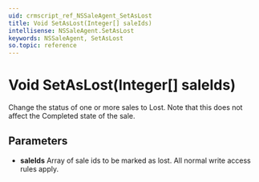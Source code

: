```yaml
---
uid: crmscript_ref_NSSaleAgent_SetAsLost
title: Void SetAsLost(Integer[] saleIds)
intellisense: NSSaleAgent.SetAsLost
keywords: NSSaleAgent, SetAsLost
so.topic: reference
---
```


# Void SetAsLost(Integer[] saleIds)

Change the status of one or more sales to Lost. Note that this does not affect the Completed state of the sale.

## Parameters

* **saleIds** Array of sale ids to be marked as lost. All normal write access rules apply.
